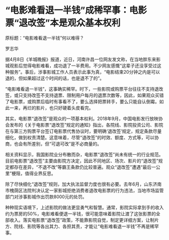 # “电影难看退一半钱”成稀罕事：电影票“退改签”本是观众基本权利

原标题：“电影难看退一半钱”何以难得？

罗志华

据4月8日《羊城晚报》报道，近日，河南许昌一位网友发文称，在当地胖东来影城观影后觉得电影难看，成功退了一半费用。不少网友感慨“这辈子还没享受过这种服务”。事后，涉事影城工作人员表示此事为真，“电影结束20分钟之内是可以退的，但如果超过这个时间的话，也是退不了的”。

“电影难看退一半钱”，这事确实稀罕。时下，一些影院或购票平台往往不支持退改签，或只支持改签不支持退票、限制用户每月的退票次数等，因此，如果观众买错了电影票，或购票后临时有事看不了，要么选择把票转手，要么只能自认倒霉。如此一来，再烂的影片，也只好硬着头皮看完。

其实，电影票“退改签”是观众的一项基本权利。2018年9月，中国电影发行放映协会发布的《关于电影票“退改签”规定的通知》指出，各院线、影院投资公司、影院在与第三方购票平台签订电影票代售协议时，要明确‘退改签’规定，规定条款尽量细化，做到权责清楚。这意味着，尽管“退改签”的时效、额度、方式等，可以协商，也会有所差别，但“可退可改”是不必商量的。

相关资料显示，我国影院业分布散而杂，电影票“退改签”尚未有统一的行业规范。目前电影票“退改签”主要由影院方决定，因此不同地区、场次、影片的“退改签”规定都存在差异，“不退不改”等霸王条款仍比较普遍。观众“退改签”遭遇“最后一公里”梗阻，值得业界反思。

除了尽快细化“退改签”规则，加大执法监督力度也很有必要。去年6月，山东济南市槐荫区法院判决认定一家影城拒绝消费者退改电影票的行为违法，当地市场监管部门对涉事影城作出罚款8000元的处罚。

种种现实语境下，上述影院的做法更显勇气和智慧。通常，影院实际拿到手的收入约为票房的50%，电影难看便退一半钱，很可能意味着影院让渡了这张影票的全部收入。落实电影票“退改签”政策，不能靠影院自觉，制定更详细方案，让制片方、院线、影院等各出其力、各担其责，才能让“电影难看退一半钱”不再是稀罕事。

